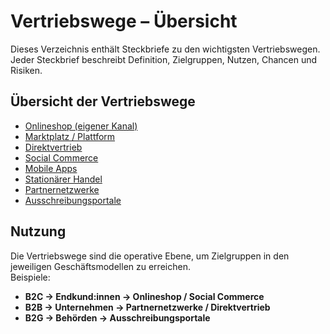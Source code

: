 # Vertriebswege – Übersicht

Dieses Verzeichnis enthält Steckbriefe zu den wichtigsten Vertriebswegen.  
Jeder Steckbrief beschreibt Definition, Zielgruppen, Nutzen, Chancen und Risiken.

## Übersicht der Vertriebswege

- [Onlineshop (eigener Kanal)](vertriebswege/onlineshop.md)
- [Marktplatz / Plattform](vertriebswege/marktplatz.md)
- [Direktvertrieb](vertriebswege/direktvertrieb.md)
- [Social Commerce](vertriebswege/social-commerce.md)
- [Mobile Apps](vertriebswege/mobile-apps.md)
- [Stationärer Handel](vertriebswege/stationaer.md)
- [Partnernetzwerke](vertriebswege/partnernetzwerke.md)
- [Ausschreibungsportale](vertriebswege/ausschreibungsportale.md)

## Nutzung
Die Vertriebswege sind die operative Ebene, um Zielgruppen in den jeweiligen Geschäftsmodellen zu erreichen.  
Beispiele:
- **B2C → Endkund:innen → Onlineshop / Social Commerce**  
- **B2B → Unternehmen → Partnernetzwerke / Direktvertrieb**  
- **B2G → Behörden → Ausschreibungsportale**  
